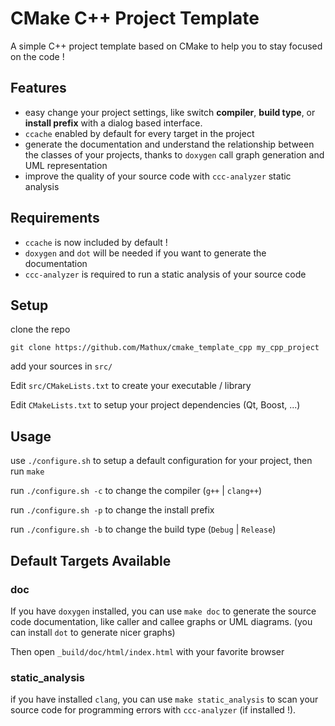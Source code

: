 CMake C++ Project Template
==============

A simple C++ project template based on CMake to help you to stay focused
on the code !

Features
--------

- easy change your project settings, like switch **compiler**, **build type**,
or **install prefix** with a dialog based interface.
- `ccache` enabled by default for every target in the project
- generate the documentation and understand the relationship between the classes of your projects,
thanks to `doxygen` call graph generation and UML representation
- improve the quality of your source code with `ccc-analyzer` static analysis


Requirements
------------

- `ccache` is now included by default !
- `doxygen` and `dot` will be needed if you want to generate the documentation
- `ccc-analyzer` is required to run a static analysis of your source code

Setup
-----

clone the repo

    git clone https://github.com/Mathux/cmake_template_cpp my_cpp_project

add your sources in `src/`

Edit `src/CMakeLists.txt` to create your executable / library

Edit `CMakeLists.txt` to setup your project dependencies (Qt, Boost, ...)

Usage
-----

use `./configure.sh` to setup a default configuration for your project, then run `make`

run `./configure.sh -c` to change the compiler (`g++` | `clang++`)

run `./configure.sh -p` to change the install prefix 

run `./configure.sh -b` to change the build type (`Debug` | `Release`)

Default Targets Available
-------------------------

### doc

If you have `doxygen` installed, you can use `make doc` to generate the
source code documentation, like caller and callee graphs or UML diagrams.
(you can install `dot` to generate nicer graphs)

Then open `_build/doc/html/index.html` with your favorite browser

### static\_analysis

if you have installed `clang`, you can use `make static_analysis` to
scan your source code for programming errors with `ccc-analyzer` (if installed !).
